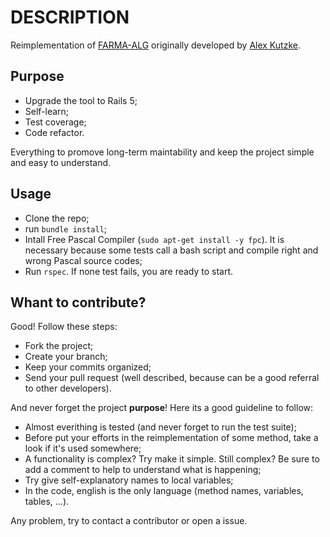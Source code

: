 # DESCRIPTION

Reimplementation of [FARMA-ALG](https://github.com/alexkutzke/farma_alg) originally developed by [Alex Kutzke](https://github.com/alexkutzke).

## Purpose

  * Upgrade the tool to Rails 5;
  * Self-learn;
  * Test coverage;
  * Code refactor.

Everything to promove long-term maintability and keep the project simple and easy to understand.

## Usage

  * Clone the repo;
  * run `bundle install`;
  * Intall Free Pascal Compiler (`sudo apt-get install -y fpc`). It is necessary because some tests call a bash script and compile right and wrong Pascal source codes;
  * Run `rspec`. If none test fails, you are ready to start.

## Whant to contribute?

Good! Follow these steps:

  * Fork the project;
  * Create your branch;
  * Keep your commits organized;
  * Send your pull request (well described, because can be a good referral to other developers).
  
And never forget the project **purpose**! Here its a good guideline to follow:

  * Almost everithing is tested (and never forget to run the test suite);
  * Before put your efforts in the reimplementation of some method, take a look if it's used somewhere;
  * A functionality is complex? Try make it simple. Still complex? Be sure to add a comment to help to understand what is happening;
  * Try give self-explanatory names to local variables;
  * In the code, english is the only language (method names, variables, tables, ...).
 
Any problem, try to contact a contributor or open a issue.

